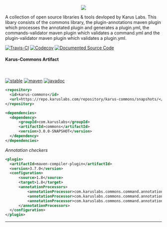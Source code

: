 <p align = "center">
  <img src = "https://i.imgur.com/TA6hOBq.png">
</p>


A collection of open source libraries & tools devloped by Karus Labs. This libary consists of the commons library, the plugin-annotations maven plugin which processes the annotated plugin and generates a plugin.yml, the commands-validator maven plugin which validates a command.yml and the plugin-validator maven plugin which validates a plugin.yml.

[![Travis-CI](https://travis-ci.org/Pante/Karus-Commons.svg?branch=master)](https://travis-ci.org/Pante/Karus-Commons)
[![Codecov](https://codecov.io/gh/Pante/Karus-Commons/branch/master/graph/badge.svg)](https://codecov.io/gh/Pante/Karus-Commons)
[![Documented Source Code](https://img.shields.io/badge/documented-source-brightgreen.svg)](https://github.com/Pante/Karus-Commons/tree/Documentation)

#### Karus-Commons Artifact
<br><br>
[![stable](https://img.shields.io/badge/stable-3.1.0--SNAPSHOT-blue.svg)](https://repo.karuslabs.com/#browse/browse/components:karus-commons:e67efc5804a3cb7a88b3526c0bd0b389)
[![maven](https://img.shields.io/maven-metadata/v/https/repo.karuslabs.com/repository/karus-commons/snapshots/com/karuslabs/commons/maven-metadata.xml.svg)](https://repo.karuslabs.com/#browse/browse/components:karus-commons)
[![javadoc](https://img.shields.io/badge/javadoc-3.1.0--SNAPSHOT-brightgreen.svg)](https://repo.karuslabs.com/repository/karus-commons-project/3.1.0-SNAPSHOT/commons/apidocs/overview-summary.html)
```XML
<repository>
  <id>karus-commons</id>
  <url>https://repo.karuslabs.com/repository/karus-commons/snapshots/</url>
</repository>

<dependencies>
  <dependency>
      <groupId>com.karuslabs</groupId>
      <artifactId>commons</artifactId>
      <version>3.0.0-SNAPSHOT</version>
  </dependency>
</dependencies>
```

_Annotation checkers_
```XML
<plugin>
  <artifactId>maven-compiler-plugin</artifactId>
  <version>3.7.0</version>
  <configuration>
      <source>1.8</source>
      <target>1.8</target>
      <annotationProcessors>
          <annotationProcessor>com.karuslabs.commons.command.annotation.checkers.CommandChecker</annotationProcessor>
          <annotationProcessor>com.karuslabs.commons.command.annotation.checkers.CompletionChecker</annotationProcessor>
          <annotationProcessor>com.karuslabs.commons.command.annotation.checkers.NamespaceChecker</annotationProcessor>
      </annotationProcessors>
  </configuration>
</plugin>
```

***
